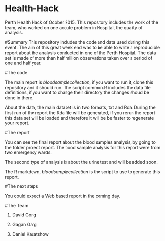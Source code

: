 # Health-Hack
Perth Health Hack  of Ocober 2015. This repository includes the work of the team, who worked on one accute problem in Hospital, the quality of analysis. 

#Summary
This repository includes the code and data used during this event. The aim of this great week end was to be able to write a reproducible report about the analysis conducted in one of the Perth Hospital. 
The data set is made of more than half million observations taken over a period of one and half year. 

#The code 

The main report is  _bloodsamplecollection_, if you want to run it, clone this repository and it should run. The script common.R includes the data file definitions, if you want to change their directory the changes shoud be done in there.

About the data, the main dataset is in two formats, txt and Rda. During the first run of the report the Rda file will be generated, if you rerun the report this data set will be loaded and therefore it will be be faster to regenerate your report. 


#The report

You can see the  final report about the blood samples analysis, by going to the folder project report.  The bood sample analysis for this report were from two emergency wards. 

The second type of analysis is about the urine test and will be added soon. 

The R markdown, _bloodsamplecollection_ is the script to use to generate this report.

#The next steps

You could expect a Web based report in the coming day. 

#The Team 

1. David Gong 

2. Gagan Garg

3. Daniel Kasatshow

 


